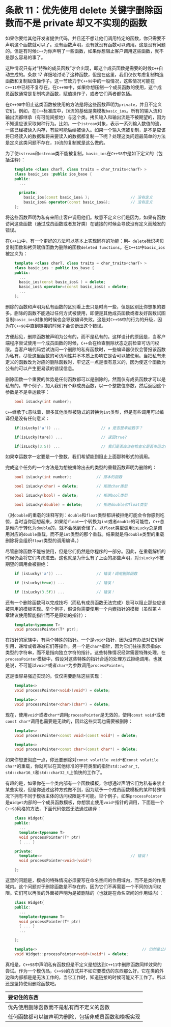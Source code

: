 # 条款 11：优先使用 delete 关键字删除函数而不是 private 却又不实现的函数

如果你要给其他开发者提供代码，并且还不想让他们调用特定的函数，你只需要不声明这个函数就可以了。没有函数声明，没有就没有函数可以调用。这是没有问题的。但是有时候`C++`为你声明了一些函数，如果你想阻止客户调用这些函数，就不是那么容易的事了。

这种情况只有对“特殊的成员函数”才会出现，即这个成员函数是需要的时候`C++`自动生成的。条款 17 详细地讨论了这种函数，但是在这里，我们仅仅考虑复制构造函数和复制赋值操作子。这一节致力于`C++98`中的一般情况，这些情况可能在`C++11`中已经不复存在。在`C++98`中，如果你想压制一个成员函数的使用，这个成员函数通常是复制构造函数，赋值操作子，或者它们两者都包括。

在`C++98`中阻止这类函数被使用的方法是将这些函数声明为`private`，并且不定义它们。例如，在`C++`标准库中，`IO`流的基础是类模板`basic_ios`。所有的输入流和输出流都继承（有可能间接地）与这个类。拷贝输入和输出流是不被期望的，因为不知道应该采取何种行为。比如，一个`istream`对象，表示一系列输入数值的流，一些已经被读入内存，有些可能后续被读入。如果一个输入流被复制，是不是应该将已经读入的数据和将来要读入的数据都复制一下呢？处理这类问题最简单的方法是定义这类问题不存在，`IO`流的复制就是这么做的。

为了使`istream`和`ostream`类不能被复制，`basic_ios`在`C++98`中是如下定义的（包括注释）：

```cpp
	template <class charT, class traits = char_traits<charT> >
	class basic_ios :public ios_base {
	public:
	  ...

	  private:
	    basic_ios(const basic_ios& );                  // 没有定义
	    basic_ios& operator(const basic_ios&);         // 没有定义
    };
```

将这些函数声明为私有来阻止客户调用他们。故意不定义它们是因为，如果有函数访问这些函数（通过成员函数或者友好类）在链接的时候会导致没有定义而触发的错误。

在`C++11`中，有一个更好的方法可以基本上实现同样的功能：用`= delete`标识拷贝复制函数和拷贝赋值函数为删除的函数`deleted functions`。在`C++11`中`basic_ios`被定义为：

```cpp
	template <class charT, class traits = char_traits<charT> >
	class basic_ios : public ios_base {
	public:
	  ...
	  basic_ios(const basic_ios& ) = delete;
	  basic_ios& operator=(const basic_ios&) = delete;
	  ...
    };
```

删除的函数和声明为私有函数的区别看上去只是时尚一些，但是区别比你想象的要多。删除的函数不能通过任何方式被使用，即便是其他成员函数或者友好函数试图复制`basic_ios`对象的时候也会导致编译失败。这是对`C++98`中的行为的升级，因为在`C++98`中直到链接的时候才会诊断出这个错误。

方便起见，删除函数被声明为公有的，而不是私有的。这样设计的原因是，当客户端程序尝试使用一个成员函数的时候，`C++`会在检查删除状态之前检查可访问权限。当客户端代码尝试访问一个删除的私有函数时，一些编译器仅仅会警报该函数为私有，尽管这里函数的可访问性并不本质上影响它是否可以被使用。当把私有未定义的函数改为对应的删除函数时，牢记这一点是很有意义的，因为使这个函数为公有的可以产生更易读的错误信息。

删除函数一个重要的优势是任何函数都可以是删除的，然而仅有成员函数才可以是私有的。举个例子，加入我们有个非成员函数，以一个整数位参数，然后返回这个参数是不是幸运数字：

```cpp
	bool isLucky(int number);
```

`C++`继承于`C`意味着，很多其他类型被隐式的转换为`int`类型，但是有些调用可以编译但是没有任何意义：

```cpp
	if(isLucky('a')) ...                  // a 是否是幸运数字？

	if(isLucky(ture)) ...                 // 返回true?

	if(isLucky(3.5)) ...                  // 我们是否应该在检查它是否幸运之前裁剪为3？
```

如果幸运数字一定要是一个整数，我们希望能到阻止上面那种形式的调用。

完成这个任务的一个方法是为想被排除出去的类型的重载函数声明为删除的：

```cpp
	bool isLucky(int number);           // 原本的函数

	bool isLucky(char) = delete;        // 拒绝char类型

	bool isLucky(bool) = delete;        // 拒绝bool类型

	bool isLucky(double) = delete;      // 拒绝double和float类型
```

（对`double`的重载的注释写到：`double`和`float`类型都讲被拒绝可能会令你感到吃惊，当时当你回想起来，如果给`float`一个转换为`int`或者`double`的可能性，`C++`总是倾向于转化为`double`的，就不会感到奇怪了。以`float`类型调用`isLucky`总是调用对应的`double`重载，而不是`int`类型的那个重载。结果就是将`double`类型的重载删除将会组织`float`类型的调用编译。）

尽管删除函数不能被使用，但是它们仍然是你程序的一部分。因此，在重载解析的时候仍会将它们考虑进去。这也就是为什么有了上面的那些声明，对`isLucky`不被期望的调用会被拒绝：

```cpp
	if (isLucky('a')) ...               // 错误！调用删除函数

	if (isLucky(true)) ...              // 错误！

	if (isLucky(3.5f)) ...              // 错误！
```

还有一个删除函数可以完成技巧（而私有成员函数无法完成）是可以阻止那些应该被禁用的模板实现。举个例子，假设你需要使用一个内嵌指针的模板（虽然第 4 章建议使用智能指针而不是原始的指针）：

```cpp
	template<typename T>
	void processPointer(T* ptr);
```

在指针的家族中，有两个特殊的指针。一个是`void*`指针，因为没有办法对它们解引用，递增或者递减它们等操作。另一个是`char*`指针，因为它们往往表示指向`C`类型的字符串，而不是指向独立字符的指针。这些特殊情况经常需要特殊处理，在`processPointer`模板中，假设对这些特殊的指针合适的处理方式拒绝调用。也就是说，不可能以`void*`或者`char*`为参数调用`processPointer`。

这是很容易强迫实现的。仅仅需要删除这些实现：

```cpp
	template<>
	void processPointer<void>(void*) = delete;

	template<>
	void processPointer<char>(char*) = delete;
```

现在，使用`void*`或者`char*`调用`processPointer`是无效的，使用`const void*`或者`const char*`调用也需要是无效的，因此这些实现也需要被删除：

```cpp
	template<>
	void processPointer<const void>(const void*) = delete;

	template<>
	void processPointer<const char>(const char*) = delete;
```

如果你想更彻底一点，你还要删除对`const volatile void*`和`const volatile char*`的重载，你就可以在其他标准的字符类型的指针`std::wchar_t, std::char16_t`和`std::char32_t`上愉快的工作了。

有趣的是，如果你在一个类内部有一个函数模板，你想通过声明它们为私有来禁止某些实现，但是你通过这种方式做不到，因为赋予一个成员函数模板的某种特殊情况下拥有不同于模板主体的访问权限是不可能。举个例子，如果`processPointer`是`Widget`内部的一个成员函数模板，你想禁止使用`void*`指针的调用，下面是一个`C++98`风格的方法，下面代码依然无法通过编译：

```cpp
	class Widget{
	public:
	  ...
	  template<typename T>
	  void processPointer(T* ptr)
	  { ... }

	private:
	  template<>                                       // 错误！
	  void processPointer<void>(void*)

    };
```

这里的问题是，模板的特殊情况必须要写在命名空间的作用域内，而不是类的作用域内。这个问题对于删除函数是不存在的，因为它们不再需要一个不同的访问权限。它们可以再类的外面被声明为是被删除的（也就是在命名空间的作用域内）：

```cpp
	class Widget{
	public:
	  ...
	  template<typename T>
	  void processPointer(T* ptr)
	  { ... }
	  ...

    };

    template<>                                              // 仍然是公用的，但是已被删除
    void Widget::processPointer<void>(void*) = delete;
```

真相是，`C++98`中声明私有函数但是不定义是想达到`C++11`中删除函数同样效果的尝试。作为一个模仿品，`C++98`的方式并不如它要模仿的东西那么好。它在类的外边和内部都是是无法工作的，当它工作时，知道链接的时候可能又不工作了。所以还是坚持使用删除函数吧。

| 要记住的东西                                         |
| :--------------------------------------------------- |
| 优先使用删除函数而不是私有而不定义的函数             |
| 任何函数都可以被声明为删除，包括非成员函数和模板实现 |
